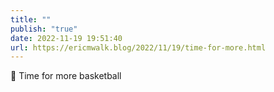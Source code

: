 ```yaml
---
title: ""
publish: "true"
date: 2022-11-19 19:51:40
url: https://ericmwalk.blog/2022/11/19/time-for-more.html
---
```


<div xmlns="http://www.w3.org/1999/xhtml">
<p>🏀 Time for more basketball </p>
</div>